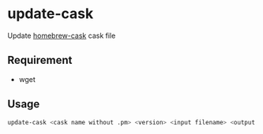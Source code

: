 # update-cask
Update [homebrew-cask](https://github.com/Homebrew/homebrew-cask) cask file

## Requirement
* wget

## Usage
```sh
update-cask <cask name without .pm> <version> <input filename> <output filename>
```
